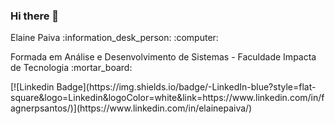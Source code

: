 ### Hi there 👋

<p>Elaine Paiva :information_desk_person: :computer:</p>

<p>Formada em Análise e Desenvolvimento de Sistemas - Faculdade Impacta de Tecnologia :mortar_board:</p>

<p>[![Linkedin Badge](https://img.shields.io/badge/-LinkedIn-blue?style=flat-square&logo=Linkedin&logoColor=white&link=https://www.linkedin.com/in/fagnerpsantos/)](https://www.linkedin.com/in/elainepaiva/)</p>


<!--
**ElaineCSP/ElaineCSP** is a ✨ _special_ ✨ repository because its `README.md` (this file) appears on your GitHub profile.

Here are some ideas to get you started:

- 🔭 I’m currently working on ...
- 🌱 I’m currently learning ...
- 👯 I’m looking to collaborate on ...
- 🤔 I’m looking for help with ...
- 💬 Ask me about ...
- 📫 How to reach me: ...
- 😄 Pronouns: ...
- ⚡ Fun fact: ...
-->
